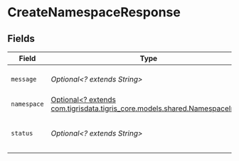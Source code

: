 # CreateNamespaceResponse


## Fields

| Field                                                                                                              | Type                                                                                                               | Required                                                                                                           | Description                                                                                                        |
| ------------------------------------------------------------------------------------------------------------------ | ------------------------------------------------------------------------------------------------------------------ | ------------------------------------------------------------------------------------------------------------------ | ------------------------------------------------------------------------------------------------------------------ |
| `message`                                                                                                          | *Optional<? extends String>*                                                                                       | :heavy_minus_sign:                                                                                                 | A detailed response message.                                                                                       |
| `namespace`                                                                                                        | [Optional<? extends com.tigrisdata.tigris_core.models.shared.NamespaceInfo>](../../models/shared/NamespaceInfo.md) | :heavy_minus_sign:                                                                                                 | N/A                                                                                                                |
| `status`                                                                                                           | *Optional<? extends String>*                                                                                       | :heavy_minus_sign:                                                                                                 | An enum with value set as "created".                                                                               |